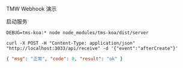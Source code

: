 TMW Webhook 演示

启动服务

```shell
DEBUG=tms-koa:* node node_modules/tms-koa/dist/server
```

```shell
curl -X POST -H "Content-Type: application/json"  "http://localhost:3033/api/receive" -d '{"event":"afterCreate"}'

```

```json
{ "msg": "正常", "code": 0, "result": "ok" }
```

